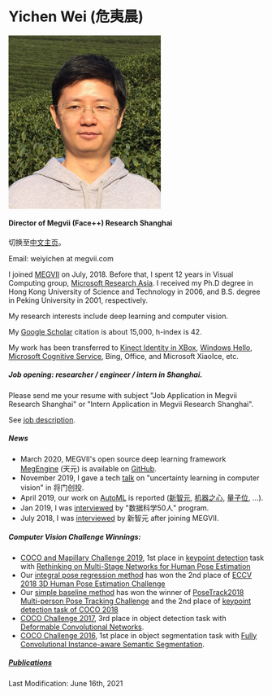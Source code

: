 **Yichen Wei (危夷晨)**
==========
<img src="./yichen_2014_crop.jpg" alt="drawing" width="300px" align="left"/> 

<br clear="all" />

<!--- do not know how to resize the image --->
<!--- ![](https://yichenwei.github.io/yichen_2014_crop.jpg) --->

<!--- comment ---> 

#### **Director of Megvii (Face++) Research Shanghai**

切换至[中文主页](index_cn.html)。

Email: weiyichen at megvii.com

I joined [MEGVII](https://megvii.com/) on July, 2018. Before that, I spent 12 years in Visual Computing group, [Microsoft Research Asia](https://www.msra.cn/). I received my Ph.D degree in Hong Kong University of Science and Technology in 2006, and B.S. degree in Peking University in 2001, respectively.

My research interests include deep learning and computer vision.

My [Google Scholar](https://scholar.google.com/citations?hl=en&pli=1&user=O7A6nYMAAAAJ) citation is about 15,000, h-index is 42.

My work has been transferred to [Kinect Identity in XBox](https://ieeexplore.ieee.org/document/5742015/), [Windows Hello](https://www.youtube.com/watch?v=1AsoSnOmhvU), [Microsoft Cognitive Service](https://azure.microsoft.com/en-us/services/cognitive-services/), Bing, Office, and Microsoft XiaoIce, etc.

##### Job opening: researcher / engineer / intern in Shanghai.

Please send me your resume with subject "Job Application in Megvii Research Shanghai" or "Intern Application in Megvii Research Shanghai". 

See [job description](recruit.html).

##### News

- March 2020, MEGVII's open source deep learning framework [MegEngine](https://megengine.org.cn/) (天元) is available on [GitHub](https://github.com/MegEngine).
- November 2019, I gave a tech [talk](https://www.bilibili.com/video/av77388408) on "uncertainty learning in computer vision" in 将门创投.
- April 2019, our work on [AutoML](https://arxiv.org/abs/1904.00420) is reported ([新智元](https://mp.weixin.qq.com/s/Dmml7DrujXnOAEhU7vugmw), [机器之心](https://mp.weixin.qq.com/s/0_zFoMUh-4s8BKl2rSzmig), [量子位](https://mp.weixin.qq.com/s/pCsZi7INorI0HN7o5zf1Bw), ...).
- Jan 2019, I was [interviewed](https://new.qq.com/omn/20190110/20190110A0G9OG.html) by "数据科学50人" program.
- July 2018, I was [interviewed](https://baijiahao.baidu.com/s?id=1607139006385580393&wfr=spider&for=pc) by 新智元 after joining MEGVII.

##### Computer Vision Challenge Winnings:

- [COCO and Mapillary Challenge 2019](http://cocodataset.org/workshop/coco-mapillary-iccv-2019.html), 1st place in [keypoint detection](http://cocodataset.org/index.htm#keypoints-2019) task with [Rethinking on Multi-Stage Networks for Human Pose Estimation](https://arxiv.org/abs/1901.00148)
- Our [integral pose regression method](https://github.com/JimmySuen/integral-human-pose) has won the 2nd place of  [ECCV 2018 3D Human Pose Estimation Challenge](http://vision.imar.ro/human3.6m/ranking.php)
- Our [simple baseline method](https://github.com/Microsoft/human-pose-estimation.pytorch) has won the winner of  [PoseTrack2018 Multi-person Pose Tracking Challenge](https://posetrack.net/workshops/eccv2018/posetrack_eccv_2018_results.html) and the 2nd place of  [keypoint detection task of COCO 2018](http://cocodataset.org/#keypoints-leaderboard)
- [COCO Challenge 2017](https://places-coco2017.github.io/#winners), 3rd place in object detection task with [Deformable Convolutional Networks](https://github.com/msracver/Deformable-ConvNets).
- [COCO Challenge 2016](http://image-net.org/challenges/ilsvrc+coco2016), 1st place in object segmentation task with [Fully Convolutional Instance-aware Semantic Segmentation](https://github.com/msracver/FCIS).

##### [Publications](publications.html)

Last Modification: June 16th, 2021
